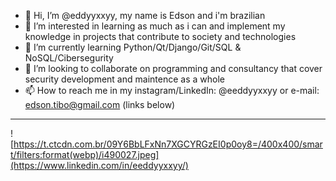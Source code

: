 - 👋 Hi, I’m @eddyyxxyy, my name is Edson and i'm brazilian
- 👀 I’m interested in learning as much as i can and implement my knowledge in projects that contribute to society and technologies
- 🌱 I’m currently learning Python/Qt/Django/Git/SQL & NoSQL/Cibersegurity
- 💞️ I’m looking to collaborate on programming and consultancy that cover security development and maintence as a whole
- 📫 How to reach me in my instagram/LinkedIn: @eeddyyxxyy or e-mail: edson.tibo@gmail.com (links below)

---

![https://t.ctcdn.com.br/09Y6BbLFxNn7XGCYRGzEI0p0oy8=/400x400/smart/filters:format(webp)/i490027.jpeg](https://www.linkedin.com/in/eeddyyxxyy/)
